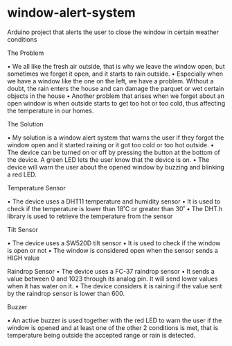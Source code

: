 # window-alert-system
Arduino project that alerts the user to close the window in certain weather conditions

The Problem

•	We all like the fresh air outside, that is why we leave the window open, but sometimes we forget it open, and it starts to rain outside.
•	Especially when we have a window like the one on the left, we have a problem. Without a doubt, the rain enters the house and can damage the parquet or wet certain objects in the house
•	Another problem that arises when we forget about an open window is when outside starts to get too hot or too cold, thus affecting the temperature in our homes.

The Solution

•	My solution is a window alert system that warns the user if they forgot the window open and it started raining or it got too cold or too hot outside.
•	The device can be turned on or off by pressing the button at the bottom of the device. A green LED lets the user know that the device is on.
•	The device will warn the user about the opened window by buzzing and blinking a red LED.

Temperature Sensor

•	The device uses a DHT11 temperature and humidity sensor
•	It is used to check if the temperature is lower than 18˚C or greater than 30˚
•	The DHT.h library is used to retrieve the temperature from the sensor

Tilt Sensor

•	The device uses a SW520D tilt sensor
•	It is used to check if the window is open or not
•	The window is considered open when the sensor sends a HIGH value

Raindrop Sensor
•	The device uses a FC-37 raindrop sensor
•	It sends a value between 0 and 1023 through its analog pin. It will send lower values when it has water on it.
•	The device considers it is raining if the value sent by the raindrop sensor is lower than 600.

Buzzer

•	An active buzzer is used together with the red LED to warn the user if the window is opened and at least one of the other 2 conditions is met, that is temperature being outside the accepted range or rain is detected.
